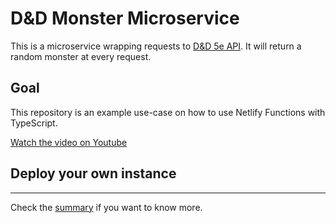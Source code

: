 # D&D Monster Microservice

This is a microservice wrapping requests to [D&D 5e API](https://www.dnd5eapi.co).
It will return a random monster at every request.

## Goal

This repository is an example use-case on how to use Netlify Functions with TypeScript.

[Watch the video on Youtube]()

## Deploy your own instance

---

Check the [summary](./SUMMARY.md) if you want to know more.
